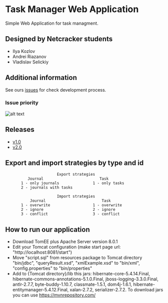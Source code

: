 # Task Manager Web Application

Simple Web Application for task managment.

## Designed by Netcracker students
  - Ilya Kozlov
  - Andrei Riazanov
  - Vladislav Selickiy
  
## Additional information  

See ours [issues](https://github.com/Desire456/task-manager-web-app/issues) for check development process.

### Issue priority

![alt text](https://user-images.githubusercontent.com/33430830/73350679-ef98e300-42a6-11ea-8093-a34c6d227afc.png "Issue priority")

## Releases
- [v1.0](https://github.com/Desire456/task-manager-web-app/releases/tag/v1.0)
- [v2.0](https://github.com/Desire456/task-manager-web-app/releases/tag/v2.0)

## Export and import strategies by type and id
                           Export strategies
              Journal                         Task
           1 - only journals               1 - only tasks
           2 - journals with tasks

                           Import strategies
               Journal                         Task
           1 - overwrite                   1 - overwrite
           2 - ignore                      2 - ignore
           3 - conflict                    3 - conflict
## How to run our application 
 - Download TomEE plus Apache Server version 8.0.1
 - Edit your Tomcat configuration (make start page url: "http://localhost:8081/start")
 - Move "script.sql" from resources package to Tomcat directory "bin/jdbc", "queryResult.xsd", "xmlExample.xsd" to "bin/xml", 
  "config.properties" to "bin/properties"
  - Add to {Tomcat directory}/lib this jars: hibernate-core-5.4.14.Final, hibernate-commons-annotations-5.1.0.Final, 
 jboss-logging-3.3.0.Final, antlr-2.7.7, byte-buddy-1.10.7, classmate-1.5.1, dom4j-1.6.1,
  hibernate-entitymanager-5.4.12.Final, xalan-2.7.2, serializer-2.7.2. To download jars you can use https://mvnrepository.com/
